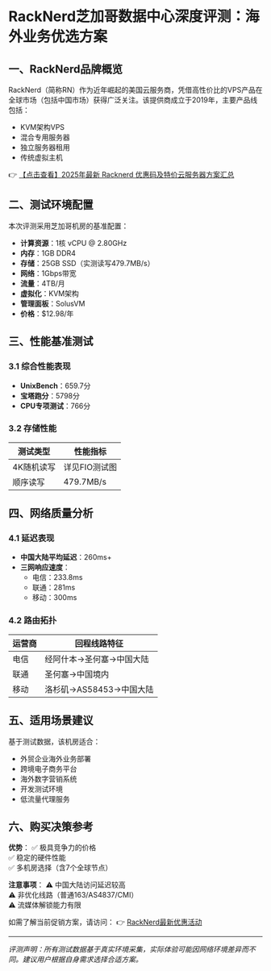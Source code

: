 # RackNerd芝加哥数据中心深度评测：海外业务优选方案

## 一、RackNerd品牌概览

RackNerd（简称RN）作为近年崛起的美国云服务商，凭借高性价比的VPS产品在全球市场（包括中国市场）获得广泛关注。该提供商成立于2019年，主要产品线包括：

- KVM架构VPS
- 混合专用服务器
- 独立服务器租用
- 传统虚拟主机

👉 [【点击查看】2025年最新 Racknerd 优惠码及特价云服务器方案汇总](https://bit.ly/Rack_Nerd)

## 二、测试环境配置

本次评测采用芝加哥机房的基准配置：
- **计算资源**：1核 vCPU @ 2.80GHz
- **内存**：1GB DDR4
- **存储**：25GB SSD（实测读写479.7MB/s）
- **网络**：1Gbps带宽
- **流量**：4TB/月
- **虚拟化**：KVM架构
- **管理面板**：SolusVM
- **价格**：$12.98/年

## 三、性能基准测试

### 3.1 综合性能表现
- **UnixBench**：659.7分
- **宝塔跑分**：5798分
- **CPU专项测试**：766分

### 3.2 存储性能
| 测试类型       | 性能指标       |
|----------------|----------------|
| 4K随机读写     | 详见FIO测试图 |
| 顺序读写       | 479.7MB/s      |

## 四、网络质量分析

### 4.1 延迟表现
- **中国大陆平均延迟**：260ms+
- **三网响应速度**：
  - 电信：233.8ms
  - 联通：281ms
  - 移动：300ms

### 4.2 路由拓扑
| 运营商 | 回程线路特征                     |
|--------|----------------------------------|
| 电信   | 经阿什本→圣何塞→中国大陆         |
| 联通   | 圣何塞→中国境内                  |
| 移动   | 洛杉矶→AS58453→中国大陆          |

## 五、适用场景建议

基于测试数据，该机房适合：
- 外贸企业海外业务部署
- 跨境电子商务平台
- 海外数字营销系统
- 开发测试环境
- 低流量代理服务

## 六、购买决策参考

**优势**：
✅ 极具竞争力的价格  
✅ 稳定的硬件性能  
✅ 多机房选择（含7个全球节点）  

**注意事项**：
⚠️ 中国大陆访问延迟较高  
⚠️ 非优化线路（普通163/AS4837/CMI）  
⚠️ 流媒体解锁能力有限  

如需了解当前促销方案，请访问：
👉 [RackNerd最新优惠活动](https://bit.ly/Rack_Nerd)

---

*评测声明：所有测试数据基于真实环境采集，实际体验可能因网络环境差异而不同。建议用户根据自身需求选择合适方案。*